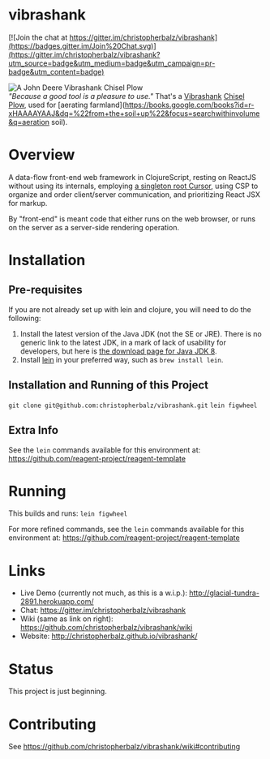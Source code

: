 # vibrashank

[![Join the chat at https://gitter.im/christopherbalz/vibrashank](https://badges.gitter.im/Join%20Chat.svg)](https://gitter.im/christopherbalz/vibrashank?utm_source=badge&utm_medium=badge&utm_campaign=pr-badge&utm_content=badge)

![A John Deere Vibrashank Chisel Plow](http://i.imgur.com/cY2kW0J.jpg)  
_"Because a good tool is a pleasure to use."_  That's a [Vibrashank](http://www.ebay.com/sch/i.html?_from=R40&_trksid=p2054897.m570.l1313.TR0.TRC0.H0.Xvibrashank.TRS0&_nkw=vibrashank&_sacat=0) [Chisel Plow](http://www.extension.org/pages/58733/video-clip:-chisel-plow-and-field-cultivator-to-prepare-fields-from-vegetable-farmers-and-their-sust#.VdDAAbRh3kE), used for [aerating farmland](https://books.google.com/books?id=r-xHAAAAYAAJ&dq=%22from+the+soil+up%22&focus=searchwithinvolume&q=aeration soil).

# Overview

A data-flow front-end web framework in ClojureScript, resting on ReactJS without using its internals, employing [a singleton root Cursor](http://i.imgur.com/Lf7MNXE.jpg), using CSP to organize and order client/server communication, and prioritizing React JSX for markup.

By "front-end" is meant code that either runs on the web browser, or runs on the server as a server-side rendering operation.

# Installation

## Pre-requisites

If  you are not already set up with lein and clojure, you will need to do the following:

1. Install the latest version of the Java JDK (not the SE or JRE).  There is no generic link to the latest JDK, in a mark of lack of usability for developers, but here is [the download page for Java JDK 8](http://www.oracle.com/technetwork/java/javase/downloads/jdk8-downloads-2133151.html).
1. Install [lein](http://leiningen.org) in your preferred way, such as `brew install lein`.

## Installation and Running of this Project

`git clone git@github.com:christopherbalz/vibrashank.git`
`lein figwheel`

## Extra Info

See the `lein` commands available for this environment at: https://github.com/reagent-project/reagent-template

# Running

This builds and runs:
`lein figwheel`

For more refined commands, see the `lein` commands available for this environment at: https://github.com/reagent-project/reagent-template

# Links

* Live Demo (currently not much, as this is a w.i.p.): http://glacial-tundra-2891.herokuapp.com/
* Chat: https://gitter.im/christopherbalz/vibrashank
* Wiki (same as link on right): https://github.com/christopherbalz/vibrashank/wiki
* Website: http://christopherbalz.github.io/vibrashank/

# Status

This project is just beginning.

# Contributing

See https://github.com/christopherbalz/vibrashank/wiki#contributing

